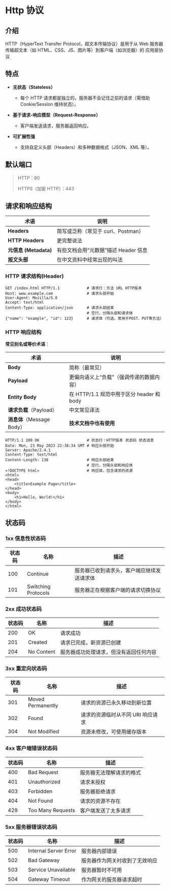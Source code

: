 # Http 协议

## 介绍

HTTP（HyperText Transfer Protocol，超文本传输协议）是用于从 Web 服务器传输超文本（如 HTML、CSS、JS、图片等）到客户端（如浏览器）的 应用层协议

## 特点

-   **无状态（Stateless）**

    -   每个 HTTP 请求都是独立的，服务器不会记住之前的请求（需借助 Cookie/Session 维持状态）。

-   **基于请求-响应模型（Request-Response）**

    -   客户端发送请求，服务器返回响应。

-   **可扩展性强**

    -   支持自定义头部（Headers）和多种数据格式（JSON、XML 等）。

## 默认端口

> HTTP：80
>
> HTTPS（加密 HTTP）：443

## 请求和响应结构

| 术语                  | 说明                                 |
| --------------------- | ------------------------------------ |
| **Headers**           | 简写或泛称（常见于 curl、Postman）   |
| **HTTP Headers**      | 更完整说法                           |
| **元信息 (Metadata)** | 有些文档会用“元数据”描述 Header 信息 |
| **报文头部**          | 在中文资料中经常出现的叫法           |

### HTTP 请求结构(Header)

```http
GET /index.html HTTP/1.1            # 请求行：方法 URL HTTP版本
Host: www.example.com               # 请求头部开始
User-Agent: Mozilla/5.0
Accept: text/html
Content-Type: application/json      # 请求头部结束
                                    # 空行，分隔头部和请求体
{"name": "example", "id": 123}      # 请求体（可选，常用于POST、PUT等方法）
```

### HTTP 响应结构

**常见别名或等价术语**：

| 术语                       | 说明                                      |
| -------------------------- | ----------------------------------------- |
| **Body**                   | 简称（最常见）                            |
| **Payload**                | 更偏向语义上“负载”（强调传递的数据内容）  |
| **Entity Body**            | 在 HTTP/1.1 规范中用于区分 header 和 body |
| **请求负载**（Payload）    | 中文常见译法                              |
| **消息体**（Message Body） | **技术文档中也有使用**                    |

```http
HTTP/1.1 200 OK                     # 状态行：HTTP版本 状态码 状态消息
Date: Mon, 23 May 2023 22:38:34 GMT # 响应头部开始
Server: Apache/2.4.1
Content-Type: text/html
Content-Length: 138                 # 响应头部结束
                                    # 空行，分隔头部和响应体
<!DOCTYPE html>                     # 响应体，包含请求的资源
<html>
<head>
    <title>Example Page</title>
</head>
<body>
    <h1>Hello, World!</h1>
</body>
</html>
```

## 状态码

### 1xx 信息性状态码

| 状态码 | 名称                | 描述                                       |
| ------ | ------------------- | ------------------------------------------ |
| 100    | Continue            | 服务器已收到请求头，客户端应继续发送请求体 |
| 101    | Switching Protocols | 服务器正在根据客户端的请求切换协议         |

### 2xx 成功状态码

| 状态码 | 名称       | 描述                                   |
| ------ | ---------- | -------------------------------------- |
| 200    | OK         | 请求成功                               |
| 201    | Created    | 请求已完成，新资源已创建               |
| 204    | No Content | 服务器成功处理请求，但没有返回任何内容 |

### 3xx 重定向状态码

| 状态码 | 名称              | 描述                              |
| ------ | ----------------- | --------------------------------- |
| 301    | Moved Permanently | 请求的资源已永久移动到新位置      |
| 302    | Found             | 请求的资源临时从不同 URI 响应请求 |
| 304    | Not Modified      | 资源未修改，可使用缓存版本        |

### 4xx 客户端错误状态码

| 状态码 | 名称              | 描述                     |
| ------ | ----------------- | ------------------------ |
| 400    | Bad Request       | 服务器无法理解请求的格式 |
| 401    | Unauthorized      | 请求未授权               |
| 403    | Forbidden         | 服务器拒绝请求           |
| 404    | Not Found         | 请求的资源不存在         |
| 429    | Too Many Requests | 客户端发送了太多请求     |

### 5xx 服务器错误状态码

| 状态码 | 名称                  | 描述                           |
| ------ | --------------------- | ------------------------------ |
| 500    | Internal Server Error | 服务器内部错误                 |
| 502    | Bad Gateway           | 服务器作为网关时收到了无效响应 |
| 503    | Service Unavailable   | 服务器暂时不可用               |
| 504    | Gateway Timeout       | 作为网关的服务器请求超时       |
